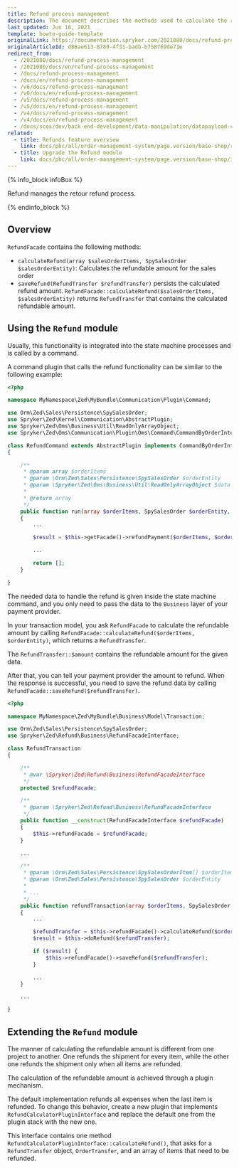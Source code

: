 ```yaml
---
title: Refund process management
description: The document describes the methods used to calculate the refund, as well as ways of using and extending the Refund module.
last_updated: Jun 16, 2021
template: howto-guide-template
originalLink: https://documentation.spryker.com/2021080/docs/refund-process-management
originalArticleId: d86ae613-8789-4f31-badb-b758769de71e
redirect_from:
  - /2021080/docs/refund-process-management
  - /2021080/docs/en/refund-process-management
  - /docs/refund-process-management
  - /docs/en/refund-process-management
  - /v6/docs/refund-process-management
  - /v6/docs/en/refund-process-management
  - /v5/docs/refund-process-management
  - /v5/docs/en/refund-process-management
  - /v4/docs/refund-process-management
  - /v4/docs/en/refund-process-management
  - /docs/scos/dev/back-end-development/data-manipulation/datapayload-conversion/refund-process-management.html
related:
  - title: Refunds feature overview
    link: docs/pbc/all/order-management-system/page.version/base-shop/refunds-feature-overview.html
  - title: Upgrade the Refund module
    link: docs/pbc/all/order-management-system/page.version/base-shop/install-and-upgrade/upgrade-modules/upgrade-the-refund-module.html
---
```


{% info_block infoBox %}

Refund manages the retour refund process.

{% endinfo_block %}

## Overview

`RefundFacade` contains the following methods:

- `calculateRefund(array $salesOrderItems, SpySalesOrder $salesOrderEntity)`: Calculates the refundable amount for the sales order
- `saveRefund(RefundTransfer $refundTransfer)` persists the calculated refund amount. `RefundFacade::calculateRefund($salesOrderItems, $salesOrderEntity)` returns `RefundTransfer` that contains the calculated refundable amount.

## Using the `Refund` module

Usually, this functionality is integrated into the state machine processes and is called by a command.

A command plugin that calls the refund functionality can be similar to the following example:

```php
<?php

namespace MyNamespace\Zed\MyBundle\Communication\Plugin\Command;

use Orm\Zed\Sales\Persistence\SpySalesOrder;
use Spryker\Zed\Kernel\Communication\AbstractPlugin;
use Spryker\Zed\Oms\Business\Util\ReadOnlyArrayObject;
use Spryker\Zed\Oms\Communication\Plugin\Oms\Command\CommandByOrderInterface;

class RefundCommand extends AbstractPlugin implements CommandByOrderInterface
{

    /**
     * @param array $orderItems
     * @param \Orm\Zed\Sales\Persistence\SpySalesOrder $orderEntity
     * @param \Spryker\Zed\Oms\Business\Util\ReadOnlyArrayObject $data
     *
     * @return array
     */
    public function run(array $orderItems, SpySalesOrder $orderEntity, ReadOnlyArrayObject $data)
    {
        ...

        $result = $this->getFacade()->refundPayment($orderItems, $orderEntity);

        ...

        return [];
    }

}
```

The needed data to handle the refund is given inside the state machine command, and you only need to pass the data to the `Business` layer of your payment provider.

In your transaction model, you ask `RefundFacade` to calculate the refundable amount by calling `RefundFacade::calculateRefund($orderItems, $orderEntity)`, which returns a `RefundTransfer`.

The `RefundTransfer::$amount` contains the refundable amount for the given data.

After that, you can tell your payment provider the amount to refund. When the response is successful, you need to save the refund data by calling `RefundFacade::saveRefund($refundTransfer)`.

```php
<?php

namespace MyNamespace\Zed\MyBundle\Business\Model\Transaction;

use Orm\Zed\Sales\Persistence\SpySalesOrder;
use Spryker\Zed\Refund\Business\RefundFacadeInterface;

class RefundTransaction
{

    /**
     * @var \Spryker\Zed\Refund\Business\RefundFacadeInterface
     */
    protected $refundFacade;

    /**
     * @param \Spryker\Zed\Refund\Business\RefundFacadeInterface
     */
    public function __construct(RefundFacadeInterface $refundFacade)
    {
        $this->refundFacade = $refundFacade;
    }

    ...

    /**
     * @param \Orm\Zed\Sales\Persistence\SpySalesOrderItem[] $orderItems
     * @param \Orm\Zed\Sales\Persistence\SpySalesOrder $orderEntity
     *
     * ...
     */
    public function refundTransaction(array $orderItems, SpySalesOrder $orderEntity)
    {
        ...

        $refundTransfer = $this->refundFacade()->calculateRefund($orderItems, $orderEntity);
        $result = $this->doRefund($refundTransfer);

        if ($result) {
            $this->refundFacade()->saveRefund($refundTransfer);
        }

        ...
    }

    ...

}
```

## Extending the `Refund` module

The manner of calculating the refundable amount is different from one project to another. One refunds the shipment for every item, while the other one refunds the shipment only when all items are refunded.

The calculation of the refundable amount is achieved through a plugin mechanism.

The default implementation refunds all expenses when the last item is refunded. To change this behavior, create a new plugin that implements `RefundCalculatorPluginInterface` and replace the default one from the plugin stack with the new one.

This interface contains one method `RefundCalculatorPluginInterface::calculateRefund()`, that asks for a `RefundTransfer` object, `OrderTransfer`, and an array of items that need to be refunded.
